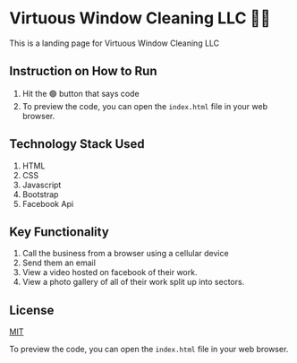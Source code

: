 # Virtuous Window Cleaning LLC 🏡🏢

This is a landing page for Virtuous Window Cleaning LLC  

## Instruction on How to Run 

1. Hit the 🟢 button that says code 
2. To preview the code, you can open the `index.html` file in your web browser.


## Technology Stack Used

1. HTML 
2. CSS
3. Javascript
4. Bootstrap
5. Facebook Api

## Key Functionality
1. Call the business from a browser using a cellular device
2. Send them an email 
3. View a video hosted on facebook of their work.
4. View a photo gallery of all of their work split up into sectors. 


## License
[MIT](https://choosealicense.com/licenses/mit/)

To preview the code, you can open the `index.html` file in your web browser.




